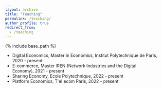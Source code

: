 ```yaml
---
layout: archive
title: "Teaching"
permalink: /teaching/
author_profile: true
redirect_from:
  - /teaching
---
```


{% include base_path %}

* Digital Economics, Master in Economics, Institut Polytechnique de Paris, 2020 - present
* E-commerce, Master IREN (Network Industries and the Digital Economy), 2021 - present
* Sharing Economy, Ecole Polytechnique, 2022 - present 
* Platform Economics, T\'el\'ecom Paris, 2022 - present
